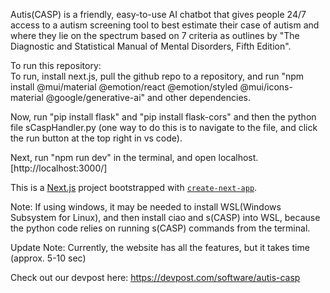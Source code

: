 Autis(CASP) is a friendly, easy-to-use AI chatbot that gives people 24/7 access to a autism screening tool 
to best estimate their case of autism and where they lie on the spectrum based on 7 criteria 
as outlines by "The Diagnostic and Statistical Manual of Mental Disorders, Fifth Edition".

To run this repository:  
To run, install next.js, pull the github repo to a repository, 
and run "npm install @mui/material @emotion/react @emotion/styled @mui/icons-material @google/generative-ai" and other dependencies.

Now, run "pip install flask" and "pip install flask-cors" and then the python file sCaspHandler.py 
(one way to do this is to navigate to the file, and click the run button at the top right in vs code).

Next, run "npm run dev" in the terminal, and open localhost.[http://localhost:3000/]

This is a [Next.js](https://nextjs.org) project bootstrapped with [`create-next-app`](https://nextjs.org/docs/app/api-reference/cli/create-next-app).

Note: If using windows, it may be needed to install WSL(Windows Subsystem for Linux), and then install ciao and s(CASP) into WSL, because the python code relies on running s(CASP) commands from the terminal.

Update Note: Currently, the website has all the features, but it takes time (approx. 5-10 sec)

Check out our devpost here:
https://devpost.com/software/autis-casp 
 